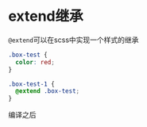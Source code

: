 # extend继承

`@extend`可以在scss中实现一个样式的继承

```scss
.box-test {
  color: red;
}

.box-test-1 {
  @extend .box-test;
}
```

编译之后

```css

```

